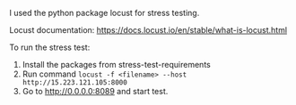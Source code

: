 I used the python package locust for stress testing. 

Locust documentation: https://docs.locust.io/en/stable/what-is-locust.html

To run the stress test:
1. Install the packages from stress-test-requirements
2. Run command ```locust -f <filename> --host http://15.223.121.105:8000```
3. Go to http://0.0.0.0:8089 and start test. 
